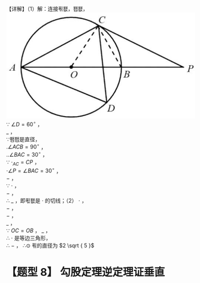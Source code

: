 【详解】（1）解：连接푂퐶，퐵퐶，
![](<../../qs_image_DB/专题3-6__圆的综合（27类题型）（解析版）/d5d507fae09616bc96402bf7fd8ab4f2268ccfef5ca48f9226bad9e4a825bfb8.jpg>)
∵ $\angle D = 6 0 ^ { \circ }$ ，  
$\_$ ，  
∵퐴퐵是直径，  
$. \angle A C B = 9 0 ^ { \circ }$ ，  
$. . \angle B A C = 3 0 ^ { \circ }$ ，  
∵ $\cdot _ { A C } = C P$ ，  
$\cdot \angle P = \angle B A C = 3 0 ^ { \circ }$ ，  
$-$ ，  
∵ $\cdot$ ，  
$-$ ，  
∴ $\_$ ，即푃퐶是 $\cdot$ 的切线；（2） $\cdot$ ，  
$-$ ，  
$-$ ，  
$\_$ ，  
∵ $O C = O B$ ， $\_$ ，  
∴ $\cdot$ 是等边三角形，  
∴ $-$ ，
∴⊙ 푂的直径为 $2 \sqrt { 5 }$
# 【题型 8】 勾股定理逆定理证垂直
